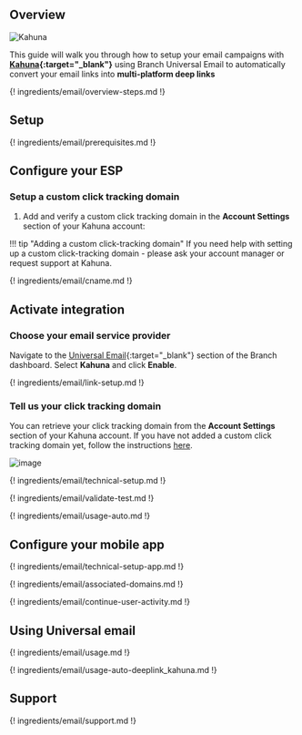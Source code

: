 ## Overview

![Kahuna](/_assets/img/pages/email/kahuna/kahuna.png)

This guide will walk you through how to setup your email campaigns with **[Kahuna](https://www.kahuna.com/){:target="\_blank"}** using Branch Universal Email to automatically convert your email links into **multi-platform deep links**

{! ingredients/email/overview-steps.md !}

## Setup

{! ingredients/email/prerequisites.md !}

## Configure your ESP

### Setup a custom click tracking domain

1. Add and verify a custom click tracking domain in the **Account Settings** section of your Kahuna account:

!!! tip "Adding a custom click-tracking domain"
    If you need help with setting up a custom click-tracking domain - please ask your account manager or request support at Kahuna.

{! ingredients/email/cname.md !}

## Activate integration

### Choose your email service provider

Navigate to the [Universal Email](https://dashboard.branch.io/email){:target="\_blank"} section of the Branch dashboard. Select **Kahuna** and click **Enable**.

{! ingredients/email/link-setup.md !}

### Tell us your click tracking domain

You can retrieve your click tracking domain from the **Account Settings** section of your Kahuna account. If you have not added a custom click tracking domain yet, follow the instructions [here](#setup-a-custom-click-tracking-domain).

![image](/_assets/img/pages/email/kahuna/setup-config.png)

{! ingredients/email/technical-setup.md !}

{! ingredients/email/validate-test.md !}

{! ingredients/email/usage-auto.md !}

## Configure your mobile app

{! ingredients/email/technical-setup-app.md !}

{! ingredients/email/associated-domains.md !}

{! ingredients/email/continue-user-activity.md !}

## Using Universal email

{! ingredients/email/usage.md !}

{! ingredients/email/usage-auto-deeplink_kahuna.md !}

## Support

{! ingredients/email/support.md !}
